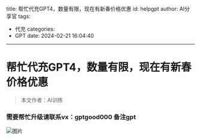 title: 帮忙代充GPT4，数量有限，现在有新春价格优惠
id: helpgpt
author: AI分享官
tags:
  - 代充
categories:
  - GPT
date: 2024-02-21 16:04:40
---
# 帮忙代充GPT4，数量有限，现在有新春价格优惠
> 本文作者：AI训练




### 需要帮忙升级请联系vx：gptgood000 备注gpt

![图片](https://gptblog.oss-cn-hangzhou.aliyuncs.com/image/202402201258468.png)




